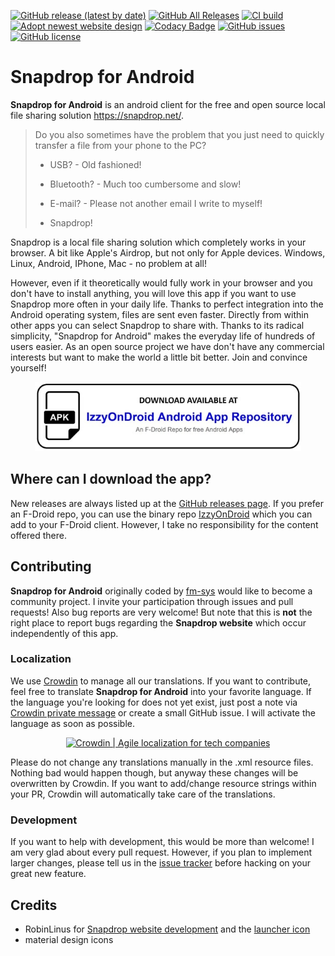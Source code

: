 [![GitHub release (latest by date)](https://img.shields.io/github/v/release/fm-sys/snapdrop-android)](https://github.com/fm-sys/snapdrop-android/releases/latest) 
[![GitHub All Releases](https://img.shields.io/github/downloads/fm-sys/snapdrop-android/total)](https://github.com/fm-sys/snapdrop-android/releases/) 
[![CI build](https://github.com/fm-sys/snapdrop-android/workflows/APK%20Build/badge.svg?branch=master)](https://github.com/fm-sys/snapdrop-android) 
[![Adopt newest website design](https://github.com/fm-sys/snapdrop/workflows/Adopt%20newest%20website%20design/badge.svg)](https://github.com/fm-sys/snapdrop/actions) 
[![Codacy Badge](https://app.codacy.com/project/badge/Grade/6a918bb3dc624cba87b5139f2cb4597d)](https://www.codacy.com/gh/fm-sys/snapdrop-android/dashboard?utm_source=github.com&amp;utm_medium=referral&amp;utm_content=fm-sys/snapdrop-android&amp;utm_campaign=Badge_Grade) 
[![GitHub issues](https://img.shields.io/github/issues/fm-sys/snapdrop-android)](https://github.com/fm-sys/snapdrop-android/issues) 
[![GitHub license](https://img.shields.io/github/license/fm-sys/snapdrop-android)](https://github.com/fm-sys/snapdrop-android/blob/master/LICENSE)
# Snapdrop for Android
**Snapdrop for Android** is an android client for the free and open source local file sharing solution https://snapdrop.net/. 

>Do you also sometimes have the problem that you just need to quickly transfer a file from your phone to the PC?
>
> - USB? - Old fashioned!
>
> - Bluetooth? - Much too cumbersome and slow!
>
> - E-mail? - Please not another email I write to myself!
> - Snapdrop!

Snapdrop is a local file sharing solution which completely works in your browser. A bit like Apple's Airdrop, but not only for Apple devices. Windows, Linux, Android, IPhone, Mac - no problem at all!

However, even if it theoretically would fully work in your browser and you don't have to install anything, you will love this app if you want to use Snapdrop more often in your daily life. Thanks to perfect integration into the Android operating system, files are sent even faster. Directly from within other apps you can select Snapdrop to share with. Thanks to its radical simplicity, "Snapdrop for Android" makes the everyday life of hundreds of users easier. As an open source project we have don't have any commercial interests but want to make the world a little bit better. Join and convince yourself!


<p align="center">
  <a href="https://apt.izzysoft.de/fdroid/index/apk/com.fmsys.snapdrop">
    <img width="426" height="111" src="docs/download_graphic.jpg">
  </a>
</p>


## Where can I download the app?
New releases are always listed up at the [GitHub releases page](https://github.com/fm-sys/snapdrop-android/releases/). If you prefer an F-Droid repo, you can use the binary repo [IzzyOnDroid](https://apt.izzysoft.de/fdroid/repo?fingerprint=3BF0D6ABFEAE2F401707B6D966BE743BF0EEE49C2561B9BA39073711F628937A) which you can add to your F-Droid client. However, I take no responsibility for the content offered there.

## Contributing
**Snapdrop for Android** originally coded by [fm-sys](https://github.com/fm-sys) would like to become a community project. I invite your participation through issues and pull requests! Also bug reports are very welcome! But note that this is **not** the right place to report bugs regarding the **Snapdrop website** which occur independently of this app.

### Localization
We use [Crowdin](https://crowdin.com/project/snapdrop-android) to manage all our translations. If you want to contribute, feel free to translate **Snapdrop for Android** into your favorite language. If the language you're looking for does not yet exist, just post a note via [Crowdin private message](https://crowdin.com/messages/create/14335754/436610) or create a small GitHub issue. I will activate the language as soon as possible.

<p align="center">
  <a href="https://crowdin.com/project/snapdrop-android" rel="nofollow">
    <img width="200" height="57" src="https://badges.crowdin.net/badge/dark/crowdin-on-light.png" srcset="https://badges.crowdin.net/badge/dark/crowdin-on-light.png 1x,https://badges.crowdin.net/badge/crowdin-on-light@2x.png 2x"  alt="Crowdin | Agile localization for tech companies" />
  </a>
</p>


Please do not change any translations manually in the .xml resource files. Nothing bad would happen though, but anyway these changes will be overwritten by Crowdin. If you want to add/change resource strings within your PR, Crowdin will automatically take care of the translations. 

### Development
If you want to help with development, this would be more than welcome! I am very glad about every pull request. However, if you plan to implement larger changes, please tell us in the [issue tracker](https://github.com/fm-sys/snapdrop-android/issues) before hacking on your great new feature. 


## Credits
- RobinLinus for [Snapdrop website development](https://github.com/RobinLinus/snapdrop) and the [launcher icon](https://github.com/RobinLinus/snapdrop/blob/663db5cbb39ab804b20f9cb6466effd9ed0e2d0c/client/images/logo_blue_512x512.png)
- material design icons 
